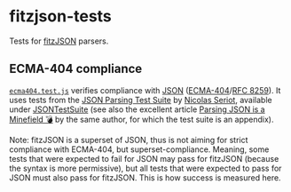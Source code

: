 # fitzjson-tests

Tests for [fitzJSON](https://github.com/xtao-org/fitzjson) parsers.

## ECMA-404 compliance

[`ecma404.test.js`](ecma404.test.js) verifies compliance with [JSON](http://www.json.org/) ([ECMA-404](http://www.ecma-international.org/publications/standards/Ecma-404.htm)/[RFC 8259](https://tools.ietf.org/html/rfc8259)). It uses tests from the [JSON Parsing Test Suite](https://github.com/nst/JSONTestSuite) by [Nicolas Seriot](https://github.com/nst), available under [JSONTestSuite](JSONTestSuite/README.md) (see also the excellent article [Parsing JSON is a Minefield 💣](https://seriot.ch/projects/parsing_json.html) by the same author, for which the test suite is an appendix).

Note: fitzJSON is a superset of JSON, thus is not aiming for strict compliance with ECMA-404, but superset-compliance. Meaning, some tests that were expected to fail for JSON may pass for fitzJSON (because the syntax is more permissive), but all tests that were expected to pass for JSON must also pass for fitzJSON. This is how success is measured here.